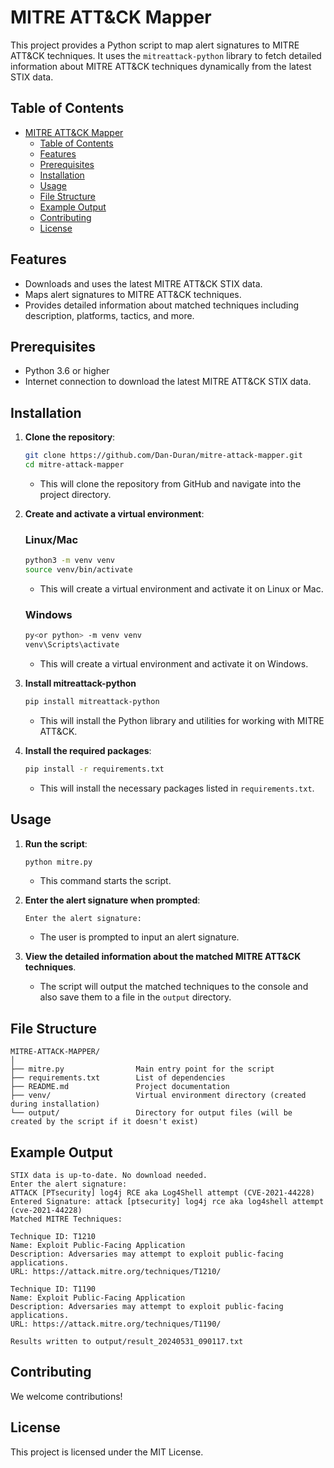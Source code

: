 # MITRE ATT&CK Mapper

This project provides a Python script to map alert signatures to MITRE ATT&CK techniques. It uses the `mitreattack-python` library to fetch detailed information about MITRE ATT&CK techniques dynamically from the latest STIX data.

## Table of Contents

- [MITRE ATT&CK Mapper](#mitre-attck-mapper)
  - [Table of Contents](#table-of-contents)
  - [Features](#features)
  - [Prerequisites](#prerequisites)
  - [Installation](#installation)
  - [Usage](#usage)
  - [File Structure](#file-structure)
  - [Example Output](#example-output)
  - [Contributing](#contributing)
  - [License](#license)

## Features

- Downloads and uses the latest MITRE ATT&CK STIX data.
- Maps alert signatures to MITRE ATT&CK techniques.
- Provides detailed information about matched techniques including description, platforms, tactics, and more.

## Prerequisites

- Python 3.6 or higher
- Internet connection to download the latest MITRE ATT&CK STIX data.

## Installation

1. **Clone the repository**:
   ```sh
   git clone https://github.com/Dan-Duran/mitre-attack-mapper.git
   cd mitre-attack-mapper
   ```
   - This will clone the repository from GitHub and navigate into the project directory.

2. **Create and activate a virtual environment**:

   ### Linux/Mac
   ```sh
   python3 -m venv venv
   source venv/bin/activate
   ```
   - This will create a virtual environment and activate it on Linux or Mac.

   ### Windows
   ```sh
   py<or python> -m venv venv 
   venv\Scripts\activate
   ```
   - This will create a virtual environment and activate it on Windows.

3. **Install mitreattack-python**
   ```sh
   pip install mitreattack-python
   ```
   - This will install the Python library and utilities for working with MITRE ATT&CK.

4. **Install the required packages**:
   ```sh
   pip install -r requirements.txt
   ```
   - This will install the necessary packages listed in `requirements.txt`.

## Usage

1. **Run the script**:
   ```sh
   python mitre.py
   ```
   - This command starts the script.

2. **Enter the alert signature when prompted**:
   ```
   Enter the alert signature:
   ```
   - The user is prompted to input an alert signature.

3. **View the detailed information about the matched MITRE ATT&CK techniques**.
   - The script will output the matched techniques to the console and also save them to a file in the `output` directory.

## File Structure

```
MITRE-ATTACK-MAPPER/
│
├── mitre.py                Main entry point for the script
├── requirements.txt        List of dependencies
├── README.md               Project documentation
├── venv/                   Virtual environment directory (created during installation)
└── output/                 Directory for output files (will be created by the script if it doesn't exist)
```

## Example Output

```
STIX data is up-to-date. No download needed.
Enter the alert signature:
ATTACK [PTsecurity] log4j RCE aka Log4Shell attempt (CVE-2021-44228)
Entered Signature: attack [ptsecurity] log4j rce aka log4shell attempt (cve-2021-44228)
Matched MITRE Techniques:

Technique ID: T1210
Name: Exploit Public-Facing Application
Description: Adversaries may attempt to exploit public-facing applications.
URL: https://attack.mitre.org/techniques/T1210/

Technique ID: T1190
Name: Exploit Public-Facing Application
Description: Adversaries may attempt to exploit public-facing applications.
URL: https://attack.mitre.org/techniques/T1190/

Results written to output/result_20240531_090117.txt
```

## Contributing

We welcome contributions!

## License

This project is licensed under the MIT License.
